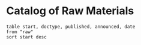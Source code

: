 # Catalog of Raw Materials

<List dir="/raw/" />

```dataview
table start, doctype, published, announced, date
from "raw"
sort start desc
```
